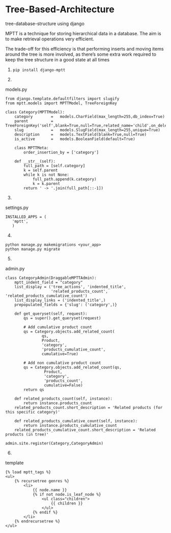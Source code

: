 # Tree-Based-Architecture
tree-database-structure using django 

MPTT is a technique for storing hierarchical data in a database. The aim is to make retrieval operations very efficient.

The trade-off for this efficiency is that performing inserts and moving items around the tree is more involved, as there’s some extra work required to keep the tree structure in a good state at all times

1. ``` pip install django-mptt ```

2.
models.py

```
from django.template.defaultfilters import slugify
from mptt.models import MPTTModel, TreeForeignKey

class Category(MPTTModel):
    category        =   models.CharField(max_length=255,db_index=True)
    parent          =   TreeForeignKey('self',blank=True,null=True,related_name='child',on_delete=models.CASCADE)
    slug            =   models.SlugField(max_length=255,unique=True)
    description     =   models.TextField(blank=True,null=True)
    is_active       =   models.BooleanField(default=True)

    class MPTTMeta:
        order_insertion_by = ['category']
        
    def __str__(self):                           
        full_path = [self.category]            
        k = self.parent
        while k is not None:
            full_path.append(k.category)
            k = k.parent
        return ' -> '.join(full_path[::-1])
 ```

     
 
3. 
settings.py
 ```
 INSTALLED_APPS = (
    'mptt',
    )

```

4.
```
python manage.py makemigrations <your_app>
python manage.py migrate
```


5.
admin.py

```
class CategoryAdmin(DraggableMPTTAdmin):
    mptt_indent_field = "category"
    list_display = ('tree_actions', 'indented_title',
                    'related_products_count', 'related_products_cumulative_count')
    list_display_links = ('indented_title',)
    prepopulated_fields = {'slug': ('category',)}
    
    def get_queryset(self, request):
        qs = super().get_queryset(request)

        # Add cumulative product count
        qs = Category.objects.add_related_count(
                qs,
                Product,
                'category',
                'products_cumulative_count',
                cumulative=True)

        # Add non cumulative product count
        qs = Category.objects.add_related_count(qs,
                 Product,
                 'category',
                 'products_count',
                 cumulative=False)
        return qs

    def related_products_count(self, instance):
        return instance.products_count
    related_products_count.short_description = 'Related products (for this specific category)'

    def related_products_cumulative_count(self, instance):
        return instance.products_cumulative_count
    related_products_cumulative_count.short_description = 'Related products (in tree)'
    
admin.site.register(Category,CategoryAdmin)
```
6.
template
```
{% load mptt_tags %}
<ul>
    {% recursetree genres %}
        <li>
            {{ node.name }}
            {% if not node.is_leaf_node %}
                <ul class="children">
                    {{ children }}
                </ul>
            {% endif %}
        </li>
    {% endrecursetree %}
</ul>
```
